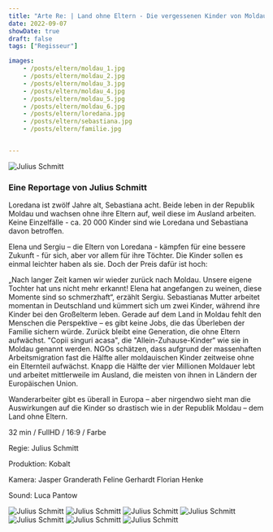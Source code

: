 ```yaml
---
title: "Arte Re: | Land ohne Eltern - Die vergessenen Kinder von Moldau"
date: 2022-09-07
showDate: true
draft: false
tags: ["Regisseur"]

images:
    - /posts/eltern/moldau_1.jpg
    - /posts/eltern/moldau_2.jpg
    - /posts/eltern/moldau_3.jpg
    - /posts/eltern/moldau_4.jpg
    - /posts/eltern/moldau_5.jpg
    - /posts/eltern/moldau_6.jpg
    - /posts/eltern/loredana.jpg
    - /posts/eltern/sebastiana.jpg
    - /posts/eltern/familie.jpg


---
```


![Julius Schmitt](/posts/eltern/moldau_3.jpg)

### Eine Reportage von Julius Schmitt

Loredana ist zwölf Jahre alt, Sebastiana acht. Beide leben in der Republik Moldau und wachsen ohne ihre Eltern auf, weil diese im Ausland arbeiten. Keine Einzelfälle - ca. 20 000 Kinder sind wie Loredana und Sebastiana davon betroffen. 

Elena und Sergiu – die Eltern von Loredana - kämpfen für eine bessere Zukunft - für sich, aber vor allem für ihre Töchter. Die Kinder sollen es einmal leichter haben als sie. Doch der Preis dafür ist hoch:

„Nach langer Zeit kamen wir wieder zurück nach Moldau. Unsere eigene Tochter hat uns nicht mehr erkannt! Elena hat angefangen zu weinen, diese Momente sind so schmerzhaft“, erzählt Sergiu. 
Sebastianas Mutter arbeitet momentan in Deutschland und kümmert sich um zwei Kinder, während ihre Kinder bei den Großelterm leben. Gerade auf dem Land in Moldau fehlt den Menschen die Perspektive – es gibt keine Jobs, die das Überleben der Familie sichern würde.
Zurück bleibt eine Generation, die ohne Eltern aufwächst. "Copii singuri acasa", die "Allein-Zuhause-Kinder“ wie sie in Moldau genannt werden. NGOs schätzen, dass aufgrund der massenhaften Arbeitsmigration fast die Hälfte aller moldauischen Kinder zeitweise ohne ein Elternteil aufwächst. Knapp die Hälfte der vier Millionen Moldauer lebt und arbeitet mittlerweile im Ausland, die meisten von ihnen in Ländern der Europäischen Union. 

Wanderarbeiter gibt es überall in Europa – aber nirgendwo sieht man die Auswirkungen auf die Kinder so drastisch wie in der Republik Moldau – dem Land ohne Eltern. 

32 min / FullHD / 16:9 / Farbe

Regie:
Julius Schmitt

Produktion:
Kobalt 

Kamera: 
Jasper Granderath
Feline Gerhardt
Florian Henke


Sound:
Luca Pantow


![Julius Schmitt](/posts/eltern/familie.jpg)
![Julius Schmitt](/posts/eltern/loredana.jpg)
![Julius Schmitt](/posts/eltern/sebastiana.jpg)
![Julius Schmitt](/posts/eltern/moldau_1.jpg)
![Julius Schmitt](/posts/eltern/moldau_2.jpg)
![Julius Schmitt](/posts/eltern/moldau_4.jpg)
![Julius Schmitt](/posts/eltern/moldau_6.jpg)

